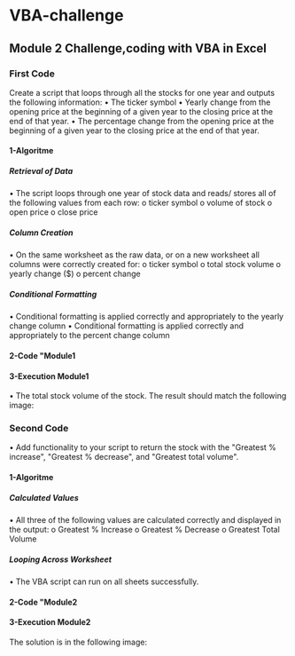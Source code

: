 # VBA-challenge
## Module 2 Challenge,coding with VBA in Excel
### First Code 
Create a script that loops through all the stocks for one year and outputs the following information:
•	The ticker symbol
•	Yearly change from the opening price at the beginning of a given year to the closing price at the end of that year.
•	The percentage change from the opening price at the beginning of a given year to the closing price at the end of that year.
#### 1-Algoritme 
 ##### Retrieval of Data 
•	The script loops through one year of stock data and reads/ stores all of the following values from each row:
o	ticker symbol o	volume of stock o	open price o close price 
##### Column Creation 
•	On the same worksheet as the raw data, or on a new worksheet all columns were correctly created for:
o	ticker symbol o	total stock volume o	yearly change ($) o	percent change 
##### Conditional Formatting 
•	Conditional formatting is applied correctly and appropriately to the yearly change column 
•	Conditional formatting is applied correctly and appropriately to the percent change column 
#### 2-Code "Module1
#### 3-Execution Module1
•	The total stock volume of the stock. The result should match the following image:
### Second Code 
•	Add functionality to your script to return the stock with the "Greatest % increase", "Greatest % decrease", and "Greatest total volume". 
#### 1-Algoritme 
##### Calculated Values 
•	All three of the following values are calculated correctly and displayed in the output:
o	Greatest % Increase o	Greatest % Decrease o	Greatest Total Volume 
##### Looping Across Worksheet 
•	The VBA script can run on all sheets successfully.
#### 2-Code "Module2
#### 3-Execution Module2
  The solution is  in the following image:
  



  
